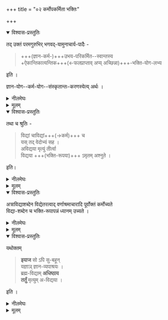 +++
title = "०२ कर्मोपकर्मिता भक्तिः"

+++

<details open><summary>विश्वास-प्रस्तुतिः</summary>

तद् उक्तं परमगुरुभिर् भगवद्-यामुनाचार्य-पादैः -  

> +++(ज्ञान-कर्म-)+++उभय-परिकर्मित--स्वान्तस्य  
+ऐकान्तिकात्यन्तिक+++(←फलप्राप्ताव् अप्य् अच्छिन्ना)+++-भक्ति-योग-लभ्य 

इति । 

ज्ञान-योग--कर्म-योग--संस्कृतान्तः-करणस्येत्य् अर्थः । 
</details>

<details><summary>नीलमेघः</summary>

[[१६३]]  


इस प्रकार श्रीरामानुज स्वामी जी ने  
उपायस्वरूप का वर्णन करके  
इसके विषय में  
प्रमाणवचनों को उपस्थापित करते हुये कहा है कि  
परमगुरु श्रीभगवद्यामुनाचार्यपाद ने  
सिद्धित्रय ग्रन्थ में  
उपर्युक्त अर्थ का समर्थन इस प्रकार किया है कि-  

> “उभय-परिकर्मित-स्वान्तस्यैकान्तिकात्यन्तिक-भक्ति-योग-लभ्यः " 

अर्थात् कर्मयोग एवं ज्ञानयोग करने से  
साधक का मन शुद्ध हो जाता है ।  
शुद्ध-मनस्-सम्पन्न साधक को  
भक्तियोग करने का अधिकार मिलता है,  
वह साधक इस प्रकार के भक्तियोग में  
प्रवृत्त होता है  
जो ऐकान्तिक एवं आत्यन्तिक है ।  

ऐकान्तिक भक्तियोग वही है  
जो श्रीभगवान के विषय में ही किया जाता है,  
दूसरे किसी के विषय में नहीं।  
आत्यन्तिक भक्तियोग वही है जो  
फल प्राप्त होने पर भी नहीं मिटता है,  
किन्तु फलानुभव के समय में भी बना रहता है ।+++(5)+++  

</details>


<details><summary>मूलम्</summary>

तद् उक्तं परमगुरुभिर् भगवद्यामुनाचार्यपादैः उभयपरिकर्मितस्वान्तस्यैकान्तिकात्यन्तिकभक्तियोगलभ्य इति । 

ज्ञानयोगकर्मयोगसंस्कृतान्तःकरणस्येत्यर्थः । 
</details>


<details open><summary>विश्वास-प्रस्तुतिः</summary>

तथा च श्रुतिः -  

> विद्यां चाविद्यां+++(→कर्म)+++ च  
यस् तद् वेदोभ्यं सह ।  
अविद्यया मृत्युं तीर्त्वा  
विद्यया +++(भक्ति-रूपया)+++ ऽमृतम् अश्नुते । 

इति। 
</details>

<details><summary>नीलमेघः</summary>

इस प्रकार के भक्तियोग से श्रीभगवान् प्राप्त होते हैं ।  
यह श्रीयामुनाचार्य जी की श्रीसूक्ति का भाव है ।  
साधना में कर्म की आवश्यकता है,  
यह अर्थ इस उपनिपद्वचन से सिद्ध होता है कि-  

> विद्यां चाविद्यां च यस्तद्वेदोभयं सह ।  
विद्यया मृत्युं तीर्त्वा विद्ययाऽमृतमश्नुते ॥  

अर्थात् 

सदाचार्य से उपदेश प्राप्त करके  
जो साधक ब्रह्मोपासनरूपी अंगी विद्या को  
तथा उसका अंग कर्मरूपी अविद्या को -  
परस्पर विरोध को दूर करके  
दोनों को अंग और अंगी के रूप में अनुष्ठान करने योग्य समझता है,  
वह विद्या का अंग बने हुये  
निष्काम कर्म से  
विद्योत्पत्ति के विरोधी प्राचीन कर्मरूपी मृत्यु को पार कर  
प्राप्त हुई विद्या अर्थात् ब्रह्मोपासन से अमृत ब्रह्म को प्राप्त होता है ।  
</details>


<details><summary>मूलम्</summary>

तथा च श्रुतिः -  

> विद्यां चाविद्यां च  
यस् तद् वेदोभ्यं सह ।  
अविद्यया मृत्युं तीर्त्वा  
विद्ययामृतम् अश्नुते । 

इति। 
</details>

<details open><summary>विश्वास-प्रस्तुतिः</summary>

अत्राविद्याशब्देन विद्येतरत्वाद् वर्णाश्रमाचारादि पूर्वोक्तं कर्मोच्यते  
विद्या-शब्देन च भक्ति-रूपापन्नं ध्यानम् उच्यते । 
</details>

<details><summary>नीलमेघः</summary>

इस मन्त्र में  
अविद्याशब्द से वर्णाश्रमधर्मादिकर्म विवक्षित हैं,  
क्योंकि वे विद्या से भिन्न हैं ।  
विद्याशब्द से  
भक्तिरूप को प्राप्त हुआ ध्यान विवक्षित है ।  
यही ब्रह्मोपासन कहलाता है। अविद्याशब्द कर्मवाचक है, इसमें निम्नलिखित वचन प्रमाण है ।  

[[१६४]]  

</details>


<details><summary>मूलम्</summary>

अत्राविद्याशब्देन विद्येतरत्वाद् वर्णाश्रमाचारादि पूर्वोक्तं कर्मोच्यते विद्याशब्देन च भक्तिरूपापन्नं ध्यानम् उच्यते । 
</details>

<details open><summary>विश्वास-प्रस्तुतिः</summary>

यथोक्तम्

> **इयाज** सो ऽपि सु-बहून्  
यज्ञाञ् ज्ञान-व्यपाश्रयः ।  
ब्रह्म-विद्याम् **अधिष्ठाय**  
**तर्तुं** मृत्युम् अ-विद्यया । 

इति । 
</details>

<details><summary>नीलमेघः</summary>

> इयाज सोऽपि सुबहून्  
यज्ञान् ज्ञानव्यपाश्रयः ।  
ब्रह्मविद्यामधिष्ठाय  
तर्तुं मृत्युमविद्यया ॥  

अर्थात् 

शास्त्रजन्यज्ञान को प्राप्त हुआ  
वह जनक ब्रह्मविद्या को प्राप्त करने का उद्देश्य करके  
उसके विरोधी प्राचीन अनन्त कर्मों को  
अविद्या से अर्थात् विद्या का अंग बने हुये निष्कामकर्म से नष्ट करने के लिये  
बहुत से यज्ञों को करता रहा।  

इन वचनों से सिद्ध होता है कि  
कर्म ब्रह्मविद्या का अंग होने से संग्राह्य है ।  

</details>


<details><summary>मूलम्</summary>

यथोक्तम्

इयाज सो ऽपि सुबहून्  
यज्ञाञ् ज्ञानव्यपाश्रयः ।  
ब्रह्मविद्याम् अधिष्ठाय  
तर्तुं मृत्युम् अविद्यया । 

इति । 
</details>
